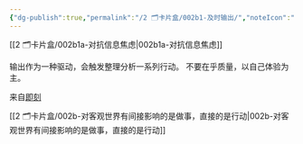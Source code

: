 ```yaml
---
{"dg-publish":true,"permalink":"/2 🗂️卡片盒/002b1-及时输出/","noteIcon":"1","created":"2023-09-22T22:33:00","updated":"2024-10-04T09:20"}
---
```


[[2 🗂️卡片盒/002b1a-对抗信息焦虑\|002b1a-对抗信息焦虑]]

输出作为一种驱动，会触发整理分析一系列行动。
不要在乎质量，以自己体验为主。

来自[即刻](https://m.okjike.com/originalPosts/64a156f92552fcb33d84be69?s=ewoidSI6ICI1NjRiMTczZjI2N2MyMDExMDAwZWIwMGMiCn0=)

[[2 🗂️卡片盒/002b-对客观世界有间接影响的是做事，直接的是行动\|002b-对客观世界有间接影响的是做事，直接的是行动]]